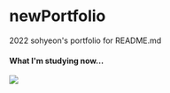 # newPortfolio
2022 sohyeon's portfolio for README.md

#### What I'm studying now...
<img src="https://img.shields.io/badge/HTML-E34F26?style=flat-square&logo=HTML5&logoColor=white"/>
